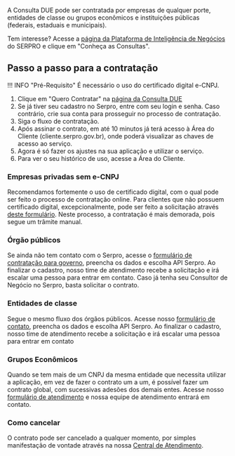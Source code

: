 A Consulta DUE pode ser contratada por empresas de qualquer porte, entidades de classe ou grupos econômicos e instituições públicas (federais, estaduais e municipais).

Tem interesse? Acesse a [página da Plataforma de Inteligência de Negócios](https://servicos.serpro.gov.br/inteligencia-de-negocios-serpro/) do SERPRO e clique em "Conheça as Consultas".

## Passo a passo para a contratação

!!! INFO "Pré-Requisito"
    É necessário o uso do certificado digital e-CNPJ.

1. Clique em "Quero Contratar" na [página da Consulta DUE](https://servicos.serpro.gov.br/inteligencia-de-negocios-serpro/biblioteca/consulta-due/index.html)
1. Se já tiver seu cadastro no Serpro, entre com seu login e senha. Caso contrário, crie sua conta para prosseguir no processo de contratação.
1. Siga o fluxo de contratação.
1. Após assinar o contrato, em até 10 minutos já terá acesso à Área do Cliente (cliente.serpro.gov.br), onde poderá visualizar as chaves de acesso ao serviço.
1. Agora é só fazer os ajustes na sua aplicação e utilizar o serviço.
1. Para ver o seu histórico de uso, acesse a Área do Cliente.

### Empresas privadas sem e-CNPJ
Recomendamos fortemente o uso de certificado digital, com o qual pode ser feito o processo de contratação online. Para clientes que não possuem certificado digital, excepcionalmente, pode ser feito a solicitação através [deste formulário](https://www.serpro.gov.br/menu/contato/cliente/cliente/@@template_contato). Neste processo, a contratação é mais demorada, pois segue um trâmite manual.

### Órgão públicos
Se ainda não tem contato com o Serpro, acesse o [formulário de contratação para governo](https://servicos.serpro.gov.br/governo-contratacao/), preencha os dados e escolha API Serpro. Ao finalizar o cadastro, nosso time de atendimento recebe a solicitação e irá escalar uma pessoa para entrar em contato. Caso já tenha seu Consultor de Negócio no Serpro, basta solicitar o contrato.

### Entidades de classe
Segue o mesmo fluxo dos órgãos públicos. Acesse nosso [formulário de contato](https://www.serpro.gov.br/menu/contato/cliente/cliente/@@template_contato), preencha os dados e escolha API Serpro. Ao finalizar o cadastro, nosso time de atendimento recebe a solicitação e irá escalar uma pessoa para entrar em contato

### Grupos Econômicos
Quando se tem mais de um CNPJ da mesma entidade que necessita utilizar a aplicação, em vez de fazer o contrato um a um, é possível fazer um contrato global, com sucessivas adesões dos demais entes. Acesse nosso [formulário de atendimento](https://www.serpro.gov.br/menu/contato/cliente/cliente/@@template_contato) e nossa equipe de atendimento entrará em contato.

### Como cancelar
O contrato pode ser cancelado a qualquer momento, por simples manifestação de vontade através na nossa [Central de Atendimento](https://atendimento.serpro.gov.br/apidue).